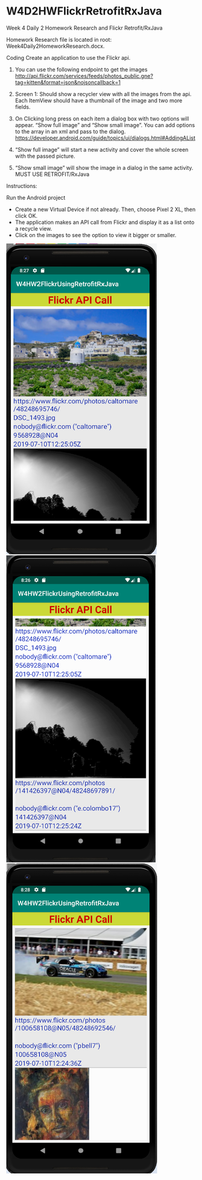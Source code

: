 # W4D2HWFlickrRetrofitRxJava
Week 4 Daily 2 Homework Research and Flickr Retrofit/RxJava

Homework Research file is located in root: Week4Daily2HomeworkResearch.docx.

Coding
Create an application to use the Flickr api.

1. You can use the following endpoint to get the images http://api.flickr.com/services/feeds/photos_public.gne?tag=kitten&format=json&nojsoncallback=1

2. Screen 1: Should show a recycler view with all the images from the api. Each ItemView should have a thumbnail of the image and two more fields.

3. On Clicking long press on each item a dialog box with two options will appear. “Show full image” and “Show small image”. You can add options to the array in an xml and pass to the dialog. https://developer.android.com/guide/topics/ui/dialogs.html#AddingAList

4. “Show full image” will start a new activity and cover the whole screen with the passed picture.

5. “Show small image” will show the image in a dialog in the same activity.
MUST USE RETROFIT/RxJava

Instructions:

Run the Android project
- Create a new Virtual Device if not already. Then, choose Pixel 2 XL, then click OK.
- The application makes an API call from Flickr and display it as a list onto a recycle view.
- Click on the images to see the option to view it bigger or smaller.

![](screenshots/flickrcall1.png)
![](screenshots/flickrcall2.png)
![](screenshots/flickrcall3.png)
